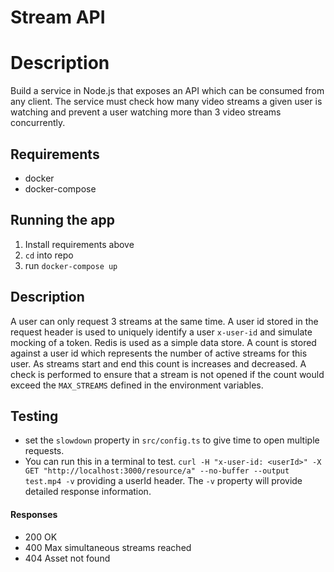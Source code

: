 # Stream API

# Description

Build a service in Node.js that exposes an API which can be consumed from
any client. The service must check how many video streams a given user is watching and
prevent a user watching more than 3 video streams concurrently.

## Requirements

- docker
- docker-compose

## Running the app

1. Install requirements above
2. `cd` into repo
3. run `docker-compose up`

## Description

A user can only request 3 streams at the same time.
A user id stored in the request header is used to uniquely identify a user `x-user-id` and simulate mocking of a token.
Redis is used as a simple data store. A count is stored against a user id which represents the number of active streams for this user.
As streams start and end this count is increases and decreased. A check is performed to ensure that a stream is not opened if the count would exceed the `MAX_STREAMS` defined in the environment variables.

## Testing

- set the `slowdown` property in `src/config.ts` to give time to open multiple requests.
- You can run this in a terminal to test. `curl -H "x-user-id: <userId>" -X GET "http://localhost:3000/resource/a" --no-buffer --output test.mp4 -v` providing a userId header. The `-v` property will provide detailed response information.

#### Responses

- 200 OK
- 400 Max simultaneous streams reached
- 404 Asset not found

